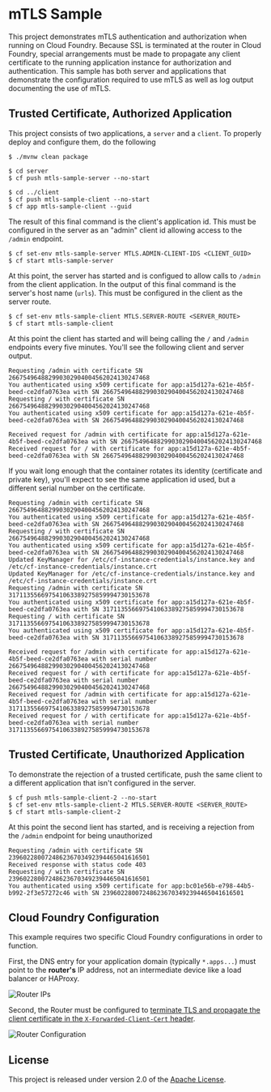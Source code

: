 # mTLS Sample

This project demonstrates mTLS authentication and authorization when running on Cloud Foundry.  Because SSL is terminated at the router in Cloud Foundry, special arrangements must be made to propagate any client certificate to the running application instance for authorization and authentication.  This sample has both server and applications that demonstrate the configuration required to use mTLS as well as log output documenting the use of mTLS.

## Trusted Certificate, Authorized Application
This project consists of two applications, a `server` and a `client`.  To properly deploy and configure them, do the following

```shell
$ ./mvnw clean package

$ cd server
$ cf push mtls-sample-server --no-start

$ cd ../client
$ cf push mtls-sample-client --no-start
$ cf app mtls-sample-client --guid
```

The result of this final command is the client's application id.  This must be configured in the server as an "admin" client id allowing access to the `/admin` endpoint.

```shell
$ cf set-env mtls-sample-server MTLS.ADMIN-CLIENT-IDS <CLIENT_GUID>
$ cf start mtls-sample-server
```

At this point, the server has started and is configued to allow calls to `/admin` from the client application.  In the output of this final command is the server's host name (`urls`).  This must be configured in the client as the server route.

```shell
$ cf set-env mtls-sample-client MTLS.SERVER-ROUTE <SERVER_ROUTE>
$ cf start mtls-sample-client
```

At this point the client has started and will being calling the `/` and `/admin` endpoints every five minutes.  You'll see the following client and server output.

```plain
Requesting /admin with certificate SN 266754964882990302904004562024130247468
You authenticated using x509 certificate for app:a15d127a-621e-4b5f-beed-ce2dfa0763ea with SN 266754964882990302904004562024130247468
Requesting / with certificate SN 266754964882990302904004562024130247468
You authenticated using x509 certificate for app:a15d127a-621e-4b5f-beed-ce2dfa0763ea with SN 266754964882990302904004562024130247468
```

```plain
Received request for /admin with certificate for app:a15d127a-621e-4b5f-beed-ce2dfa0763ea with SN 266754964882990302904004562024130247468
Received request for / with certificate for app:a15d127a-621e-4b5f-beed-ce2dfa0763ea with SN 266754964882990302904004562024130247468
```

If you wait long enough that the container rotates its identity (certificate and private key), you'll expect to see the same application id used, but a different serial number on the certificate.

```plain
Requesting /admin with certificate SN 266754964882990302904004562024130247468
You authenticated using x509 certificate for app:a15d127a-621e-4b5f-beed-ce2dfa0763ea with SN 266754964882990302904004562024130247468
Requesting / with certificate SN 266754964882990302904004562024130247468
You authenticated using x509 certificate for app:a15d127a-621e-4b5f-beed-ce2dfa0763ea with SN 266754964882990302904004562024130247468
Updated KeyManager for /etc/cf-instance-credentials/instance.key and /etc/cf-instance-credentials/instance.crt
Updated KeyManager for /etc/cf-instance-credentials/instance.key and /etc/cf-instance-credentials/instance.crt
Requesting /admin with certificate SN 317113556697541063389275859994730153678
You authenticated using x509 certificate for app:a15d127a-621e-4b5f-beed-ce2dfa0763ea with SN 317113556697541063389275859994730153678
Requesting / with certificate SN 317113556697541063389275859994730153678
You authenticated using x509 certificate for app:a15d127a-621e-4b5f-beed-ce2dfa0763ea with SN 317113556697541063389275859994730153678
```

```plain
Received request for /admin with certificate for app:a15d127a-621e-4b5f-beed-ce2dfa0763ea with serial number 266754964882990302904004562024130247468
Received request for / with certificate for app:a15d127a-621e-4b5f-beed-ce2dfa0763ea with serial number 266754964882990302904004562024130247468
Received request for /admin with certificate for app:a15d127a-621e-4b5f-beed-ce2dfa0763ea with serial number 317113556697541063389275859994730153678
Received request for / with certificate for app:a15d127a-621e-4b5f-beed-ce2dfa0763ea with serial number 317113556697541063389275859994730153678
```

## Trusted Certificate, Unauthorized Application

To demonstrate the rejection of a trusted certificate, push the same client to a different application that isn't configured in the server.

```shell
$ cf push mtls-sample-client-2 --no-start
$ cf set-env mtls-sample-client-2 MTLS.SERVER-ROUTE <SERVER_ROUTE>
$ cf start mtls-sample-client-2
```

At this point the second lient has started, and is receiving a rejection from the `/admin` endpoint for being unauthorized

```plain
Requesting /admin with certificate SN 239602280072486236703492394465041616501
Received response with status code 403
Requesting / with certificate SN 239602280072486236703492394465041616501
You authenticated using x509 certificate for app:bc01e56b-e798-44b5-b992-2f3e57272c46 with SN 239602280072486236703492394465041616501
```


## Cloud Foundry Configuration
This example requires two specific Cloud Foundry configurations in order to function.

First, the DNS entry for your application domain (typically `*.apps...`) must point to the **router's** IP address, not an intermediate device like a load balancer or HAProxy.

![Router IPs](https://user-images.githubusercontent.com/60754/31908222-05eb008c-b7eb-11e7-82e2-b4832b153889.png)

Second, the Router must be configured to [terminate TLS and propagate the client certificate in the `X-Forwarded-Client-Cert` header](https://docs.cloudfoundry.org/concepts/http-routing.html#forward-client-cert).

![Router Configuration](https://user-images.githubusercontent.com/60754/31908228-096d8ca2-b7eb-11e7-85fd-ef3fff28ba58.png)

## License
This project is released under version 2.0 of the [Apache License](https://www.apache.org/licenses/LICENSE-2.0).
